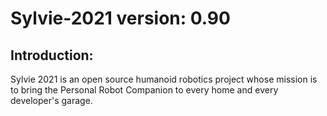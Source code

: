 
# Sylvie-2021 version: 0.90

## Introduction:

Sylvie 2021 is an open source humanoid robotics project whose mission is to bring the Personal Robot Companion to every home and every developer's garage.

